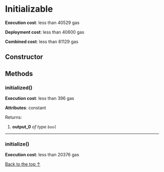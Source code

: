 # Initializable


**Execution cost**: less than 40529 gas

**Deployment cost**: less than 40600 gas

**Combined cost**: less than 81129 gas

## Constructor






## Methods
### initialized()


**Execution cost**: less than 396 gas

**Attributes**: constant



Returns:


1. **output_0** *of type `bool`*

--- 
### initialize()


**Execution cost**: less than 20376 gas




[Back to the top ↑](#initializable)
